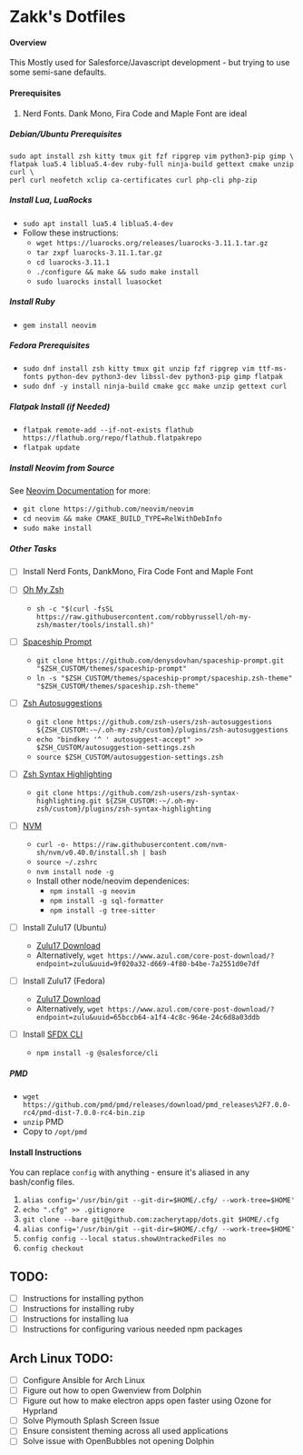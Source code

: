 # Zakk's Dotfiles

#### Overview

This Mostly used for Salesforce/Javascript development - but trying to use some semi-sane defaults.

#### Prerequisites

1. Nerd Fonts. Dank Mono, Fira Code and Maple Font are ideal

##### Debian/Ubuntu Prerequisites

```
sudo apt install zsh kitty tmux git fzf ripgrep vim python3-pip gimp \
flatpak lua5.4 liblua5.4-dev ruby-full ninja-build gettext cmake unzip curl \
perl curl neofetch xclip ca-certificates curl php-cli php-zip
```

##### Install Lua, LuaRocks

- `sudo apt install lua5.4 liblua5.4-dev`
- Follow these instructions:
  - `wget https://luarocks.org/releases/luarocks-3.11.1.tar.gz`
  - `tar zxpf luarocks-3.11.1.tar.gz`
  - `cd luarocks-3.11.1`
  - `./configure && make && sudo make install`
  - `sudo luarocks install luasocket`

##### Install Ruby

- `gem install neovim`

##### Fedora Prerequisites

- `sudo dnf install zsh kitty tmux git unzip fzf ripgrep vim ttf-ms-fonts python-dev python3-dev libssl-dev python3-pip gimp flatpak`
- `sudo dnf -y install ninja-build cmake gcc make unzip gettext curl`

##### Flatpak Install (if Needed)

- `flatpak remote-add --if-not-exists flathub https://flathub.org/repo/flathub.flatpakrepo`
- `flatpak update`

##### Install Neovim from Source

See [Neovim Documentation](https://github.com/neovim/neovim/blob/master/INSTALL.md#install-from-source) for more:

- `git clone https://github.com/neovim/neovim`
- `cd neovim && make CMAKE_BUILD_TYPE=RelWithDebInfo`
- `sudo make install`

##### Other Tasks

- [ ] Install Nerd Fonts, DankMono, Fira Code Font and Maple Font
- [ ] [Oh My Zsh](https://github.com/robbyrussell/oh-my-zsh)
  - `sh -c "$(curl -fsSL https://raw.githubusercontent.com/robbyrussell/oh-my-zsh/master/tools/install.sh)"`
- [ ] [Spaceship Prompt](https://github.com/denysdovhan/spaceship-prompt)
  - `git clone https://github.com/denysdovhan/spaceship-prompt.git "$ZSH_CUSTOM/themes/spaceship-prompt"`
  - `ln -s "$ZSH_CUSTOM/themes/spaceship-prompt/spaceship.zsh-theme" "$ZSH_CUSTOM/themes/spaceship.zsh-theme"`
- [ ] [Zsh Autosuggestions](https://github.com/zsh-users/zsh-autosuggestions)
  - `git clone https://github.com/zsh-users/zsh-autosuggestions ${ZSH_CUSTOM:-~/.oh-my-zsh/custom}/plugins/zsh-autosuggestions`
  * `echo "bindkey '^ ' autosuggest-accept" >> $ZSH_CUSTOM/autosuggestion-settings.zsh`
  * `source $ZSH_CUSTOM/autosuggestion-settings.zsh`
- [ ] [Zsh Syntax Highlighting](https://github.com/zsh-users/zsh-syntax-highlighting)
  - `git clone https://github.com/zsh-users/zsh-syntax-highlighting.git ${ZSH_CUSTOM:-~/.oh-my-zsh/custom}/plugins/zsh-syntax-highlighting`

- [ ] [NVM](https://github.com/nvm-sh/nvm)
  - `curl -o- https://raw.githubusercontent.com/nvm-sh/nvm/v0.40.0/install.sh | bash`
  - `source ~/.zshrc`
  - `nvm install node -g`
  - Install other node/neovim dependenices:
    - `npm install -g neovim`
    - `npm install -g sql-formatter`
    - `npm install -g tree-sitter`

- [ ] Install Zulu17 (Ubuntu)
  - [Zulu17 Download](https://www.azul.com/core-post-download/?endpoint=zulu&uuid=9f020a32-d669-4f80-b4be-7a2551d0e7df)
  - Alternatively, `wget https://www.azul.com/core-post-download/?endpoint=zulu&uuid=9f020a32-d669-4f80-b4be-7a2551d0e7df`
- [ ] Install Zulu17 (Fedora)
  - [Zulu17 Download](https://www.azul.com/core-post-download/?endpoint=zulu&uuid=65bccb64-a1f4-4c8c-964e-24c6d8a03ddb)
  - Alternatively, `wget https://www.azul.com/core-post-download/?endpoint=zulu&uuid=65bccb64-a1f4-4c8c-964e-24c6d8a03ddb`
- [ ] Install [SFDX CLI](https://github.com/salesforcecli/cli/)
  - `npm install -g @salesforce/cli`

##### PMD

- `wget https://github.com/pmd/pmd/releases/download/pmd_releases%2F7.0.0-rc4/pmd-dist-7.0.0-rc4-bin.zip`
- `unzip` PMD
- Copy to `/opt/pmd`

#### Install Instructions

You can replace `config` with anything - ensure it's aliased in any bash/config files.

1. `alias config='/usr/bin/git --git-dir=$HOME/.cfg/ --work-tree=$HOME'`
2. `echo ".cfg" >> .gitignore`
3. `git clone --bare git@github.com:zacherytapp/dots.git $HOME/.cfg`
4. `alias config='/usr/bin/git --git-dir=$HOME/.cfg/ --work-tree=$HOME'`
5. `config config --local status.showUntrackedFiles no`
6. `config checkout`

## TODO:

- [ ] Instructions for installing python
- [ ] Instructions for installing ruby
- [ ] Instructions for installing lua
- [ ] Instructions for configuring various needed npm packages

## Arch Linux TODO:

- [ ] Configure Ansible for Arch Linux
- [ ] Figure out how to open Gwenview from Dolphin
- [ ] Figure out how to make electron apps open faster using Ozone for Hyprland
- [ ] Solve Plymouth Splash Screen Issue
- [ ] Ensure consistent theming across all used applications
- [ ] Solve issue with OpenBubbles not opening Dolphin
